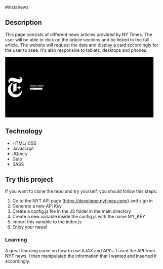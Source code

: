 #instanews

## Description
This page consists of different news articles provided by NY Times. The user will be able to click on the article sections and be linked to the full article. The website will request the data and display a card accordingly for the user to ssee. It's also responsive to tablets, desktops and phones.

![](insta-news.gif)



## Technology
* HTML/ CSS
* Javascript
* JQuery
* Gulp
* SASS

## Try this project
If you want to clone the repo and try yourself, you should follow this steps:
1. Go to the NYT API page (https://developer.nytimes.com/) and sign in 
2. Generate a new API Key
3. Create a config.js file in the JS folder in the main directory
4. Create a new variable inside the config.js with the name MY_KEY
5. Import this variable to the index.js
6. Enjoy your news!


### Learning

A great learning curve on how to use AJAX and API's. I used the API from NYT news. I then manipulated the information that i wanted and inserted it accordingly. 


